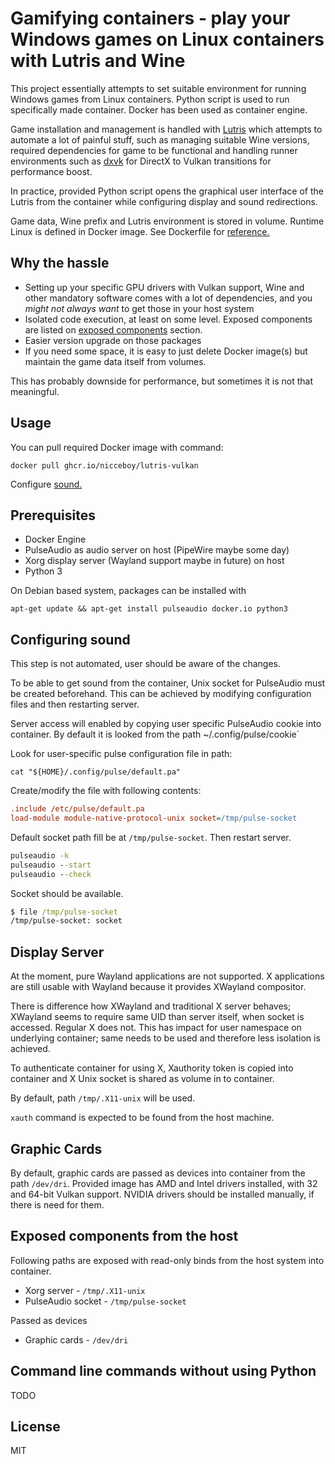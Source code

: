 # Gamifying containers - play your Windows games on Linux containers with Lutris and Wine

This project essentially attempts to set suitable environment for running Windows games from Linux containers. Python script is used to run specifically made container. Docker has been used as container engine.

Game installation and management is handled with [Lutris](https://lutris.net/) which attempts to automate a lot of painful stuff, such as managing suitable Wine versions, required dependencies for game to be functional and handling runner environments such as [dxvk](https://github.com/doitsujin/dxvk) for DirectX to Vulkan transitions for performance boost.

In practice, provided Python script opens the graphical user interface of the Lutris from the container while configuring display and sound redirections.

Game data, Wine prefix and Lutris environment is stored in volume.
Runtime Linux is defined in Docker image. See Dockerfile for [reference.](Dockerfile)

## Why the hassle

  * Setting up your specific GPU drivers with Vulkan support, Wine and other mandatory software comes with a lot of dependencies, and you *might not always want* to get those in your host system
  * Isolated code execution, at least on some level. Exposed components are listed on [exposed components](#exposed-components-from-the-host) section.
  * Easier version upgrade on those packages
  * If you need some space, it is easy to just delete Docker image(s) but maintain the game data itself from volumes.

This has probably downside for performance, but sometimes it is not that meaningful.

## Usage

You can pull required Docker image with command:
```
docker pull ghcr.io/nicceboy/lutris-vulkan
```

Configure [sound.](#configuring-sound)



## Prerequisites
  * Docker Engine
  * PulseAudio as audio server on host (PipeWire maybe some day)
  * Xorg display server (Wayland support maybe in future) on host
  * Python 3
  
On Debian based system, packages can be installed with
```
apt-get update && apt-get install pulseaudio docker.io python3
```

## Configuring sound

This step is not automated, user should be aware of the changes.

To be able to get sound from the container, Unix socket for PulseAudio must be created beforehand. This can be achieved by modifying configuration files and then restarting server.

Server access will enabled by copying user specific PulseAudio cookie into container. By default it is looked from the path  ~/.config/pulse/cookie`

Look for user-specific pulse configuration file in path:
```
cat "${HOME}/.config/pulse/default.pa"
```
Create/modify the file with following contents:
```ini
.include /etc/pulse/default.pa
load-module module-native-protocol-unix socket=/tmp/pulse-socket
```

Default socket path fill be at `/tmp/pulse-socket`. Then restart server.
```cmd
pulseaudio -k
pulseaudio --start
pulseaudio --check
```
Socket should be available. 
```cmd
$ file /tmp/pulse-socket
/tmp/pulse-socket: socket
```

## Display Server

At the moment, pure Wayland applications are not supported.
X applications are still usable with Wayland because it provides XWayland compositor. 

There is difference how XWayland and traditional X server behaves; XWayland seems to require same UID than server itself, when socket is accessed. Regular X does not. This has impact for user namespace on underlying container; same needs to be used and therefore less isolation is achieved.

To authenticate container for using X, Xauthority token is copied into container and X Unix socket is shared as volume in to container.

By default, path `/tmp/.X11-unix` will be used.

`xauth` command is expected to be found from the host machine.

## Graphic Cards

By default, graphic cards are passed as devices into container from the path `/dev/dri`. Provided image has AMD and Intel drivers installed, with 32 and 64-bit Vulkan support. NVIDIA drivers should be installed manually, if there is need for them.

## Exposed components from the host

Following paths are exposed with read-only binds from the host system into container.

 * Xorg server - `/tmp/.X11-unix`
 * PulseAudio socket - `/tmp/pulse-socket`
 
 Passed as devices
 * Graphic cards - `/dev/dri`
 
 ## Command line commands without using Python
 
 TODO
 
 ## License 
 
 MIT